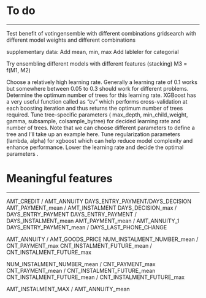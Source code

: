 # To do
--------

Test benefit of votingensemble with different combinations
gridsearch with different model weights and different combinations


supplementary data:
    Add mean, min, max 
    Add lableler for categorial
    
Try ensembling different models with different features (stacking)
M3 = f(M1, M2)


Choose a relatively high learning rate. Generally a learning rate of 0.1 works but somewhere between 0.05 to 0.3 should work for different problems. Determine the optimum number of trees for this learning rate. XGBoost has a very useful function called as “cv” which performs cross-validation at each boosting iteration and thus returns the optimum number of trees required.
Tune tree-specific parameters ( max_depth, min_child_weight, gamma, subsample, colsample_bytree) for decided learning rate and number of trees. Note that we can choose different parameters to define a tree and I’ll take up an example here.
Tune regularization parameters (lambda, alpha) for xgboost which can help reduce model complexity and enhance performance.
Lower the learning rate and decide the optimal parameters .



# Meaningful features
-------------------------
AMT_CREDIT / AMT_ANNUITY
DAYS_ENTRY_PAYMENT/DAYS_DECISION
AMT_PAYMENT_mean / AMT_INSTALMENT
DAYS_DECISION_max / DAYS_ENTRY_PAYMENT
DAYS_ENTRY_PAYMENT / DAYS_INSTALMENT_mean
AMT_PAYMENT_mean / AMT_ANNUITY_1
DAYS_ENTRY_PAYMENT_mean / DAYS_LAST_PHONE_CHANGE


AMT_ANNUITY / AMT_GOODS_PRICE
NUM_INSTALMENT_NUMBER_mean / CNT_PAYMENT_max
CNT_INSTALMENT_FUTURE_mean / CNT_INSTALMENT_FUTURE_max

NUM_INSTALMENT_NUMBER_mean / CNT_PAYMENT_max
CNT_PAYMENT_mean / CNT_INSTALMENT_FUTURE_mean
CNT_INSTALMENT_FUTURE_mean / CNT_INSTALMENT_FUTURE_max

AMT_INSTALMENT_MAX / AMT_ANNUITY_mean
